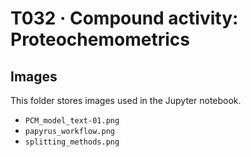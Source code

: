 # T032 · Compound activity: Proteochemometrics

## Images

This folder stores images used in the Jupyter notebook.
- `PCM_model_text-01.png`
- `papyrus_workflow.png`
- `splitting_methods.png`